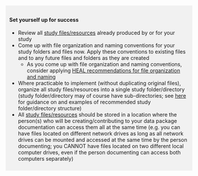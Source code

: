 <!-- Early -->

<div markdown="1" style="background-color:rgba(0, 0, 0, 0.0470588); text-align:left; vertical-align: top; padding:10px 10px; margin-bottom: 10px;">

#### Set yourself up for success
* Review all [study files/resources](../../terms/index.md#study-filesresources) already produced by or for your study
* Come up with file organization and naming conventions for your study folders and files now. Apply these conventions to existing files and to any future files and folders as they are created
  * As you come up with file organization and naming conventions, consider applying [HEAL recommendations for file organization and naming](../../file-o-and-n/index.md)
* Where practicable to implement (without duplicating original files), organize all study files/resources into a single study folder/directory (study folder/directory may of course have sub-directories; see [here](../../guidance/file-org.md) for guidance on and examples of recommended study folder/directory structure)
* All [study files/resources](../../terms/index.md#study-filesresources) should be stored in a location where the person(s) who will be creating/contributing to your data package documentation can access them all at the same time (e.g. you can have files located on different network drives as long as all network drives can be mounted and accessed at the same time by the person documenting; you CANNOT have files located on two different local computer drives, even if the person documenting can access both computers separately)

</div>